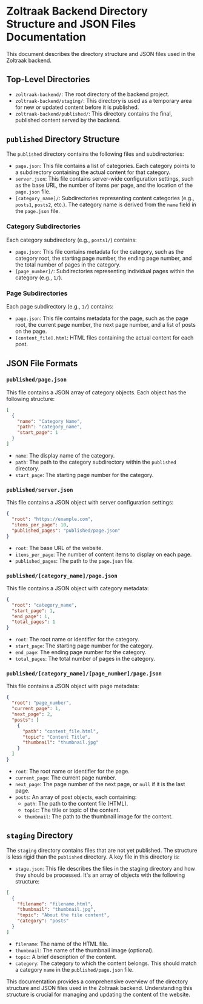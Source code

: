 # Zoltraak Backend Directory Structure and JSON Files Documentation

This document describes the directory structure and JSON files used in the Zoltraak backend.

## Top-Level Directories

*   `zoltraak-backend/`: The root directory of the backend project.
*   `zoltraak-backend/staging/`:  This directory is used as a temporary area for new or updated content before it is published.
*   `zoltraak-backend/published/`: This directory contains the final, published content served by the backend.

## `published` Directory Structure

The `published` directory contains the following files and subdirectories:

*   `page.json`:  This file contains a list of categories. Each category points to a subdirectory containing the actual content for that category.
*   `server.json`: This file contains server-wide configuration settings, such as the base URL, the number of items per page, and the location of the `page.json` file.
*   `[category_name]/`:  Subdirectories representing content categories (e.g., `posts1`, `posts2`, etc.). The category name is derived from the `name` field in the `page.json` file.

### Category Subdirectories

Each category subdirectory (e.g., `posts1/`) contains:

*   `page.json`: This file contains metadata for the category, such as the category root, the starting page number, the ending page number, and the total number of pages in the category.
*   `[page_number]/`: Subdirectories representing individual pages within the category (e.g., `1/`).

### Page Subdirectories

Each page subdirectory (e.g., `1/`) contains:

*   `page.json`: This file contains metadata for the page, such as the page root, the current page number, the next page number, and a list of posts on the page.
*   `[content_file].html`: HTML files containing the actual content for each post.

## JSON File Formats

### `published/page.json`

This file contains a JSON array of category objects. Each object has the following structure:

```json
[
  {
    "name": "Category Name",
    "path": "category_name",
    "start_page": 1
  }
]
```

*   `name`: The display name of the category.
*   `path`: The path to the category subdirectory within the `published` directory.
*   `start_page`: The starting page number for the category.

### `published/server.json`

This file contains a JSON object with server configuration settings:

```json
{
  "root": "https://example.com",
  "items_per_page": 10,
  "published_pages": "published/page.json"
}
```

*   `root`: The base URL of the website.
*   `items_per_page`: The number of content items to display on each page.
*   `published_pages`: The path to the `page.json` file.

### `published/[category_name]/page.json`

This file contains a JSON object with category metadata:

```json
{
  "root": "category_name",
  "start_page": 1,
  "end_page": 1,
  "total_pages": 1
}
```

*   `root`: The root name or identifier for the category.
*   `start_page`: The starting page number for the category.
*   `end_page`: The ending page number for the category.
*   `total_pages`: The total number of pages in the category.

### `published/[category_name]/[page_number]/page.json`

This file contains a JSON object with page metadata:

```json
{
  "root": "page_number",
  "current_page": 1,
  "next_page": 2,
  "posts": [
    {
      "path": "content_file.html",
      "topic": "Content Title",
      "thumbnail": "thumbnail.jpg"
    }
  ]
}
```

*   `root`: The root name or identifier for the page.
*   `current_page`: The current page number.
*   `next_page`: The page number of the next page, or `null` if it is the last page.
*   `posts`: An array of post objects, each containing:
    *   `path`: The path to the content file (HTML).
    *   `topic`: The title or topic of the content.
    *   `thumbnail`: The path to the thumbnail image for the content.

## `staging` Directory

The `staging` directory contains files that are not yet published.  The structure is less rigid than the `published` directory.  A key file in this directory is:

*   `stage.json`: This file describes the files in the staging directory and how they should be processed.  It's an array of objects with the following structure:

```json
[
  {
    "filename": "filename.html",
    "thumbnail": "thumbnail.jpg",
    "topic": "About the file content",
    "category": "posts"
  }
]
```

*   `filename`: The name of the HTML file.
*   `thumbnail`: The name of the thumbnail image (optional).
*   `topic`: A brief description of the content.
*   `category`: The category to which the content belongs.  This should match a category `name` in the `published/page.json` file.

This documentation provides a comprehensive overview of the directory structure and JSON files used in the Zoltraak backend. Understanding this structure is crucial for managing and updating the content of the website.
